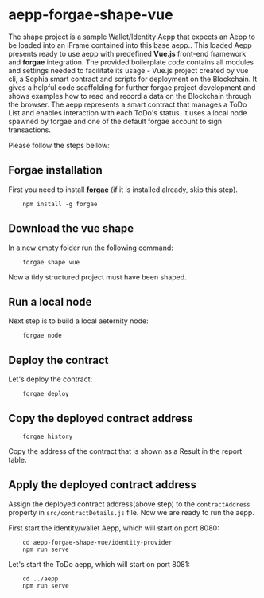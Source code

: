 # aepp-forgae-shape-vue

The shape project is a sample Wallet/Identity Aepp that expects an Aepp to be loaded into an iFrame contained into this base aepp..
This loaded Aepp presents ready to use aepp with predefined **Vue.js** front-end framework and **forgae** integration.
The provided boilerplate code contains all modules and settings needed to facilitate its usage - Vue.js project created by vue cli, a Sophia smart contract and scripts for deployment on the Blockchain.
It gives a helpful code scaffolding for further forgae project development and shows examples how to read and record a data on the Blockchain through the browser.
The aepp represents a smart contract that manages a ToDo List and enables interaction with each ToDo's status. It uses a local node spawned by forgae and one of the default forgae account to sign transactions. 

Please follow the steps bellow:

## Forgae installation

First you need to install **[forgae](https://github.com/aeternity/aepp-forgae-js)** (if it is installed already, skip this step).
```
    npm install -g forgae
```

## Download the vue shape

In a new empty folder run the following command:

```
    forgae shape vue
```

Now a tidy structured project must have been shaped. 

## Run a local node
Next step is to build a local aeternity node:

```
    forgae node
```

## Deploy the contract
Let's deploy the contract:
```
    forgae deploy
```

## Copy the deployed contract address

```
    forgae history
```
Copy the address of the contract that is shown as a Result in the report table.

## Apply the deployed contract address

Assign the deployed contract address(above step) to the `contractAddress` property in `src/contractDetails.js` file.
Now we are ready to run the aepp.

First start the identity/wallet Aepp, which will start on port 8080:
```
    cd aepp-forgae-shape-vue/identity-provider
    npm run serve
```
Let's start the ToDo aepp, which will start on port 8081:

```
    cd ../aepp
    npm run serve
```